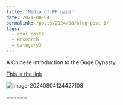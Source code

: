 ```yaml
---
title: 'Media of PP paper'
date: 2024-08-04
permalink: /posts/2024/08/blog-post-1/
tags:
  - cool posts
  - Research
  - category2
---
```

A Chinese introduction to the Guge Dynasty.

[This is the link](https://tv.cctv.com/2024/05/17/VIDEclpUs8GqYqi9UiM6EvHX240517.shtml)

![image-20240804124427108](E:\Github\jieliang.github.io\_posts\image-20240804124427108.png)



======
